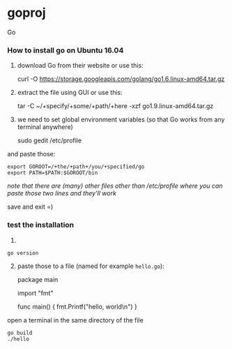 # goproj
Go

### How to install go on Ubuntu 16.04

1) download Go from their website or use this:

    curl -O https://storage.googleapis.com/golang/go1.6.linux-amd64.tar.gz

2) extract the file using GUI or use this:

    tar -C ~/+specify/+some/+path/+here -xzf go1.9.linux-amd64.tar.gz

3) we need to set global environment variables (so that Go works from any terminal anywhere)

    sudo gedit /etc/profile

and paste those:

    export GOROOT=/+the/+path+/you/+specified/go
    export PATH=$PATH:$GOROOT/bin

*note that there are (many) other files other than /etc/profile where you can paste those two lines and they'll work*

save and exit =)

### test the installation

1)

    go version

2) paste those to a file (named for example `hello.go`):

    package main

    import "fmt"

    func main() {
        fmt.Printf("hello, world\n")
    }

open a terminal in the same directory of the file

    go build
    ./hello
